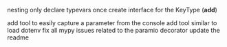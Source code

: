 nesting
only declare typevars once
create interface for the KeyType (__add__)

add tool to easily capture a parameter from the console
add tool similar to load dotenv
fix all mypy issues related to the paramio decorator
update the readme